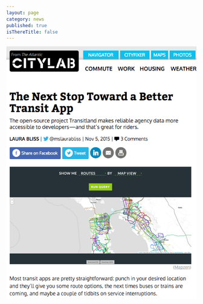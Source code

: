 ```yaml
---
layout: page
category: news
published: true
isThereTitle: false
---
```


[![CityLab, from The Atlantic: 'The Next Stop Toward a Better Transit App: The open-source project Transitland makes reliable agency data more accessible to developers&mdash;and that's great for riders.'](/images/transitland-on-citylab.png)](http://www.citylab.com/tech/2015/11/the-next-stop-toward-a-better-transit-app/414376/)
